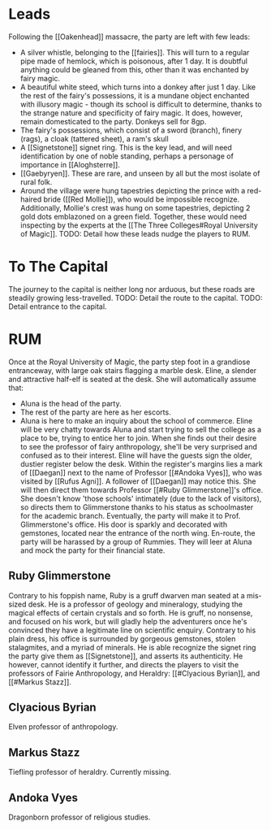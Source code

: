 # Leads
Following the [[Oakenhead]] massacre, the party are left with few leads:
- A silver whistle, belonging to the [[fairies]]. This will turn to a regular pipe made of hemlock, which is poisonous, after 1 day. It is doubtful anything could be gleaned from this, other than it was enchanted by fairy magic.
- A beautiful white steed, which turns into a donkey after just 1 day. Like the rest of the fairy's possessions, it is a mundane object enchanted with illusory magic - though its school is difficult to determine, thanks to the strange nature and specificity of fairy magic. It does, however, remain domesticated to the party. Donkeys sell for 8gp.
- The fairy's possessions, which consist of a sword (branch), finery (rags), a cloak (tattered sheet), a ram's skull
- A [[Signetstone]] signet ring. This is the key lead, and will need identification by one of noble standing, perhaps a personage of importance in [[Aloghsterre]].
- [[Gaebyryen]]. These are rare, and unseen by all but the most isolate of rural folk.
- Around the village were hung tapestries depicting the prince with a red-haired bride ([[Red Mollie]]), who would be impossible recognize. Additionally, Mollie's crest was hung on some tapestries, depicting 2 gold dots emblazoned on a green field. Together, these would need inspecting by the experts at the [[The Three Colleges#Royal University of Magic]].
TODO: Detail how these leads nudge the players to RUM.
# To The Capital
The journey to the capital is neither long nor arduous, but these roads are steadily growing less-travelled. 
TODO: Detail the route to the capital.
TODO: Detail entrance to the capital.
# RUM
Once at the Royal University of Magic, the party step foot in a grandiose entranceway, with large oak stairs flagging a marble desk. Eline, a slender and attractive half-elf is seated at the desk. She will automatically assume that:
- Aluna is the head of the party.
- The rest of the party are here as her escorts.
- Aluna is here to make an inquiry about the school of commerce.
Eline will be very chatty towards Aluna and start trying to sell the college as a place to be, trying to entice her to join. When she finds out their desire to see the professor of fairy anthropology, she'll be very surprised and confused as to their interest.
Eline will have the guests sign the older, dustier register below the desk. Within the register's margins lies a mark of [[Daegan]] next to the name of Professor [[#Andoka Vyes]], who was visited by  [[Rufus Agni]]. A follower of [[Daegan]] may notice this.
She will then direct them towards Professor [[#Ruby Glimmerstone]]'s office. She doesn't know 'those schools' intimately (due to the lack of visitors), so directs them to Glimmerstone thanks to his status as schoolmaster for the academic branch.
Eventually, the party will make it to Prof. Glimmerstone's office. His door is sparkly and decorated with gemstones, located near the entrance of the north wing.
En-route, the party will be harassed by a group of Rummies. They will leer at Aluna and mock the party for their financial state. 
## Ruby Glimmerstone
Contrary to his foppish name, Ruby is a gruff dwarven man seated at a mis-sized desk. He is a professor of geology and mineralogy, studying the magical effects of certain crystals and so forth. He is gruff, no nonsense, and focused on his work, but will gladly help the adventurers once he's convinced they have a legitimate line on scientific enquiry.
Contrary to his plain dress, his office is surrounded by gorgeous gemstones, stolen stalagmites, and a myriad of minerals. He is able recognize the signet ring the party give them as [[Signetstone]], and asserts its authenticity. He however, cannot identify it further, and directs the players to visit the professors of Fairie Anthropology, and Heraldry: [[#Clyacious Byrian]], and [[#Markus Stazz]].
## Clyacious Byrian
Elven professor of anthropology.
## Markus Stazz
Tiefling professor of heraldry. Currently missing.
## Andoka Vyes
Dragonborn professor of religious studies.